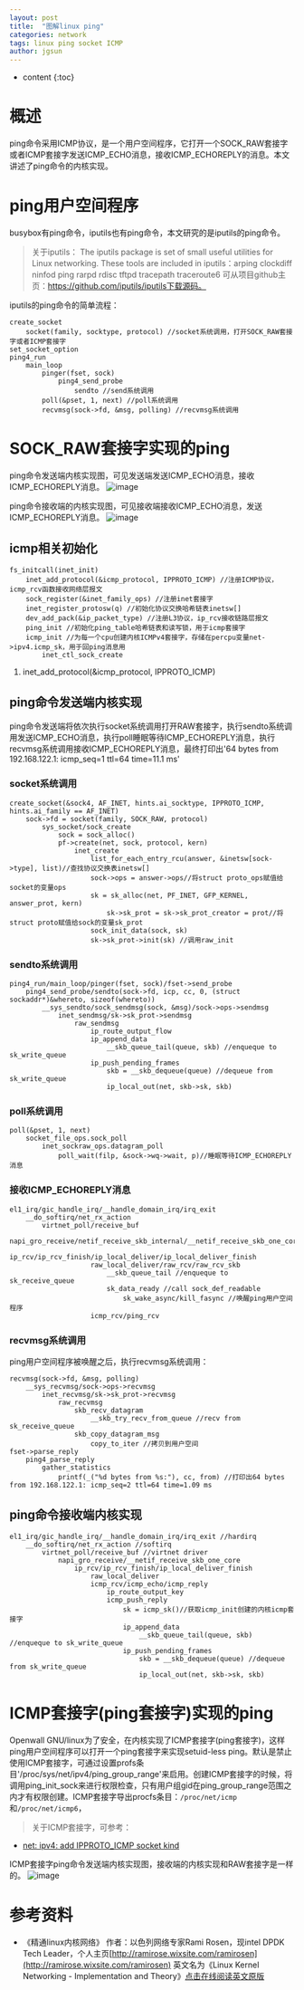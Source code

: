 ```yaml
---
layout: post
title:  "图解linux ping"
categories: network
tags: linux ping socket ICMP
author: jgsun
---
```


* content
{:toc}

# 概述
ping命令采用ICMP协议，是一个用户空间程序，它打开一个SOCK_RAW套接字或者ICMP套接字发送ICMP_ECHO消息，接收ICMP_ECHOREPLY的消息。本文讲述了ping命令的内核实现。






# ping用户空间程序
busybox有ping命令，iputils也有ping命令，本文研究的是iputils的ping命令。
> 关于iputils： The iputils package is set of small useful utilities for Linux networking.
These tools are included in iputils：arping clockdiff ninfod ping rarpd rdisc tftpd tracepath traceroute6
可从项目github主页：https://github.com/iputils/iputils下载源码。

iputils的ping命令的简单流程：
```
create_socket
    socket(family, socktype, protocol) //socket系统调用，打开SOCK_RAW套接字或者ICMP套接字
set_socket_option
ping4_run
    main_loop
        pinger(fset, sock)
            ping4_send_probe
                sendto //send系统调用
        poll(&pset, 1, next) //poll系统调用
        recvmsg(sock->fd, &msg, polling) //recvmsg系统调用
```
# SOCK_RAW套接字实现的ping
ping命令发送端内核实现图，可见发送端发送ICMP_ECHO消息，接收ICMP_ECHOREPLY消息。
![image](/images/posts/network/ping/raw_socket_tx.png)

ping命令接收端的内核实现图，可见接收端接收ICMP_ECHO消息，发送ICMP_ECHOREPLY消息。
![image](/images/posts/network/ping/ping_reply.png)

## icmp相关初始化
```
fs_initcall(inet_init)
    inet_add_protocol(&icmp_protocol, IPPROTO_ICMP) //注册ICMP协议，icmp_rcv函数接收网络层报文
    sock_register(&inet_family_ops) //注册inet套接字
    inet_register_protosw(q) //初始化协议交换哈希链表inetsw[]
    dev_add_pack(&ip_packet_type) //注册L3协议，ip_rcv接收链路层报文
    ping_init //初始化ping_table哈希链表和读写锁，用于icmp套接字
    icmp_init //为每一个cpu创建内核ICMPv4套接字，存储在percpu变量net->ipv4.icmp_sk，用于回ping消息用
        inet_ctl_sock_create  
```
1. inet_add_protocol(&icmp_protocol, IPPROTO_ICMP)
## ping命令发送端内核实现
ping命令发送端将依次执行socket系统调用打开RAW套接字，执行sendto系统调用发送ICMP_ECHO消息，执行poll睡眠等待ICMP_ECHOREPLY消息，执行recvmsg系统调用接收ICMP_ECHOREPLY消息，最终打印出'64 bytes from 192.168.122.1: icmp_seq=1 ttl=64 time=11.1 ms'
### socket系统调用
```
create_socket(&sock4, AF_INET, hints.ai_socktype, IPPROTO_ICMP, hints.ai_family == AF_INET)
    sock->fd = socket(family, SOCK_RAW, protocol)
        sys_socket/sock_create
            sock = sock_alloc()
            pf->create(net, sock, protocol, kern)
                inet_create
                    list_for_each_entry_rcu(answer, &inetsw[sock->type], list)//查找协议交换表inetsw[]
                    sock->ops = answer->ops//将struct proto_ops赋值给socket的变量ops
                    sk = sk_alloc(net, PF_INET, GFP_KERNEL, answer_prot, kern)
                        sk->sk_prot = sk->sk_prot_creator = prot//将struct proto赋值给sock的变量sk_prot
                    sock_init_data(sock, sk)
                    sk->sk_prot->init(sk) //调用raw_init
```
### sendto系统调用
```
ping4_run/main_loop/pinger(fset, sock)/fset->send_probe
    ping4_send_probe/sendto(sock->fd, icp, cc, 0, (struct sockaddr*)&whereto, sizeof(whereto))
        __sys_sendto/sock_sendmsg(sock, &msg)/sock->ops->sendmsg
            inet_sendmsg/sk->sk_prot->sendmsg
                raw_sendmsg
                    ip_route_output_flow
                    ip_append_data
                        __skb_queue_tail(queue, skb) //enqueque to sk_write_queue
                    ip_push_pending_frames
                        skb = __skb_dequeue(queue) //dequeue from sk_write_queue
                        ip_local_out(net, skb->sk, skb)                  
```
### poll系统调用
```
poll(&pset, 1, next)
    socket_file_ops.sock_poll
        inet_sockraw_ops.datagram_poll
            poll_wait(filp, &sock->wq->wait, p)//睡眠等待ICMP_ECHOREPLY消息
```
### 接收ICMP_ECHOREPLY消息
```
el1_irq/gic_handle_irq/__handle_domain_irq/irq_exit
    __do_softirq/net_rx_action
        virtnet_poll/receive_buf
            napi_gro_receive/netif_receive_skb_internal/__netif_receive_skb_one_core
                ip_rcv/ip_rcv_finish/ip_local_deliver/ip_local_deliver_finish
                    raw_local_deliver/raw_rcv/raw_rcv_skb
                        __skb_queue_tail //enqueque to sk_receive_queue
                        sk_data_ready //call sock_def_readable
                            sk_wake_async/kill_fasync //唤醒ping用户空间程序
                    icmp_rcv/ping_rcv 
```
### recvmsg系统调用
ping用户空间程序被唤醒之后，执行recvmsg系统调用：
```
recvmsg(sock->fd, &msg, polling)
    __sys_recvmsg/sock->ops->recvmsg
        inet_recvmsg/sk->sk_prot->recvmsg
            raw_recvmsg
                skb_recv_datagram
                    __skb_try_recv_from_queue //recv from sk_receive_queue
                skb_copy_datagram_msg
                    copy_to_iter //拷贝到用户空间
fset->parse_reply
    ping4_parse_reply
        gather_statistics
            printf(_("%d bytes from %s:"), cc, from) //打印出64 bytes from 192.168.122.1: icmp_seq=2 ttl=64 time=1.09 ms
```
## ping命令接收端内核实现
```
el1_irq/gic_handle_irq/__handle_domain_irq/irq_exit //hardirq
    __do_softirq/net_rx_action //softirq
        virtnet_poll/receive_buf //virtnet driver
            napi_gro_receive/__netif_receive_skb_one_core
                ip_rcv/ip_rcv_finish/ip_local_deliver_finish
                    raw_local_deliver
                    icmp_rcv/icmp_echo/icmp_reply                     
                        ip_route_output_key
                        icmp_push_reply
                            sk = icmp_sk()//获取icmp_init创建的内核icmp套接字
                            ip_append_data
                                __skb_queue_tail(queue, skb) //enqueque to sk_write_queue
                            ip_push_pending_frames
                                skb = __skb_dequeue(queue) //dequeue from sk_write_queue
                                ip_local_out(net, skb->sk, skb)                  
```
# ICMP套接字(ping套接字)实现的ping
Openwall GNU/linux为了安全，在内核实现了ICMP套接字(ping套接字)，这样ping用户空间程序可以打开一个ping套接字来实现setuid-less ping。默认是禁止使用ICMP套接字，可通过设置profs条目'/proc/sys/net/ipv4/ping_group_range'来启用。创建ICMP套接字的时候，将调用ping_init_sock来进行权限检查，只有用户组gid在ping_group_range范围之内才有权限创建。ICMP套接字导出procfs条目：`/proc/net/icmp`和`/proc/net/icmp6`，
> 关于ICMP套接字，可参考：
* [net: ipv4: add IPPROTO_ICMP socket kind](https://lwn.net/Articles/443051/)

ICMP套接字ping命令发送端内核实现图，接收端的内核实现和RAW套接字是一样的。
![image](/images/posts/network/ping/icmp_socket_tx.png)

# 参考资料
* 《精通linux内核网络》
作者：以色列网络专家Rami Rosen，现intel DPDK Tech Leader，个人主页[http://ramirose.wixsite.com/ramirosen](http://ramirose.wixsite.com/ramirosen)
英文名为《Linux Kernel Networking - Implementation and Theory》[点击在线阅读英文原版](http://apprize.info/linux/kernel/)

